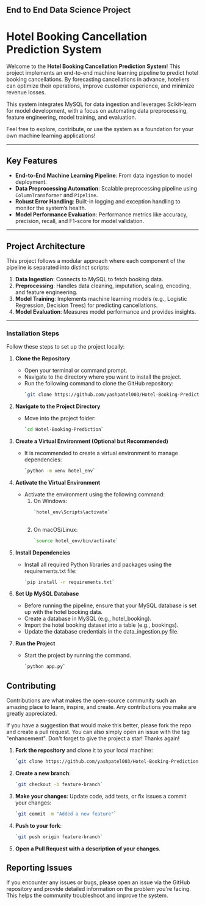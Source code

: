 ## End to End Data Science Project
 

# Hotel Booking Cancellation Prediction System
Welcome to the **Hotel Booking Cancellation Prediction System**! This project implements an end-to-end machine learning pipeline to predict hotel booking cancellations. By forecasting cancellations in advance, hoteliers can optimize their operations, improve customer experience, and minimize revenue losses.

This system integrates MySQL for data ingestion and leverages Scikit-learn for model development, with a focus on automating data preprocessing, feature engineering, model training, and evaluation.

Feel free to explore, contribute, or use the system as a foundation for your own machine learning applications!

---

## Key Features

- **End-to-End Machine Learning Pipeline**: From data ingestion to model deployment.
- **Data Preprocessing Automation**: Scalable preprocessing pipeline using `ColumnTransformer` and `Pipeline`.
- **Robust Error Handling**: Built-in logging and exception handling to monitor the system’s health.
- **Model Performance Evaluation**: Performance metrics like accuracy, precision, recall, and F1-score for model validation.

---

## Project Architecture

This project follows a modular approach where each component of the pipeline is separated into distinct scripts:

1. **Data Ingestion**: Connects to MySQL to fetch booking data.
2. **Preprocessing**: Handles data cleaning, imputation, scaling, encoding, and feature engineering.
3. **Model Training**: Implements machine learning models (e.g., Logistic Regression, Decision Trees) for predicting cancellations.
4. **Model Evaluation**: Measures model performance and provides insights.
---


### Installation Steps

Follow these steps to set up the project locally:

1. **Clone the Repository**
    - Open your terminal or command prompt.
    - Navigate to the directory where you want to install the project.
    - Run the following command to clone the GitHub repository:
        ```bash
        `git clone https://github.com/yashpatel003/Hotel-Booking-Prediction`

2. **Navigate to the Project Directory**
    - Move into the project folder:
        ```bash
        `cd Hotel-Booking-Prediction`

3. **Create a Virtual Environment (Optional but Recommended)**
    - It is recommended to create a virtual environment to manage dependencies:
        ```bash
        `python -m venv hotel_env`

4. **Activate the Virtual Environment**
    - Activate the environment using the following command:
        1. On Windows:
            ```bash
            `hotel_env\Scripts\activate`
        
        2. On macOS/Linux:
            ```bash
            `source hotel_env/bin/activate`
      

5. **Install Dependencies**
    - Install all required Python libraries and packages using the requirements.txt file:
        ```bash
        `pip install -r requirements.txt`

6. **Set Up MySQL Database**
    - Before running the pipeline, ensure that your MySQL database is set up with the hotel booking data.
    - Create a database in MySQL (e.g., hotel_booking).
    - Import the hotel booking dataset into a table (e.g., bookings).
    - Update the database credentials in the data_ingestion.py file.

7. **Run the Project**
    - Start the project by running the  command.
        ```bash
        `python app.py`

## Contributing

Contributions are what makes the open-source community such an amazing place to learn, inspire, and create. Any contributions you make are greatly appreciated.

If you have a suggestion that would make this better, please fork the repo and create a pull request. You can also simply open an issue with the tag "enhancement". Don't forget to give the project a star! Thanks again!

1. **Fork the repository** and clone it to your local machine:
    ```bash
   `git clone https://github.com/yashpatel003/Hotel-Booking-Prediction.git`

2. **Create a new branch**: 
    ```bash
    `git checkout -b feature-branch`

3. **Make your changes**: Update code, add tests, or fix issues a  commit your changes: 
    ```bash
    `git commit -m "Added a new feature"`

4. **Push to your fork**: 
    ```bash
    `git push origin feature-branch`

5.  **Open a Pull Request with a description of your changes**.

## Reporting Issues

If you encounter any issues or bugs, please open an issue via the GitHub repository and provide detailed information on the problem you're facing. This helps the community troubleshoot and improve the system.
